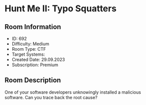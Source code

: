 ﻿# Hunt Me II: Typo Squatters

## Room Information
- ID: 692
- Difficulty: Medium
- Room Type: CTF
- Target Systems: 
- Created Date: 29.09.2023
- Subscription: Premium

## Room Description
One of your software developers unknowingly installed a malicious software. Can you trace back the root cause?
